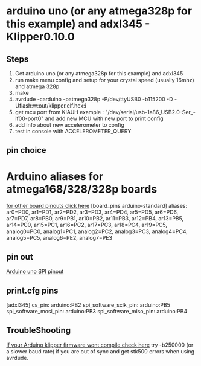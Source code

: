 # arduino uno (or any atmega328p for this example) and adxl345 - Klipper0.10.0
 

## Steps
1. Get arduino uno (or any atmega328p for this example) and adxl345
2. run make menu config and setup for your crystal speed (usually 16mhz) and atmega 328p
3. make 
4. avrdude -carduino -patmega328p -P/dev/ttyUSB0 -b115200 -D -Uflash:w:out/klipper.elf.hex:i
4. get mcu port from KIAUH example : "/dev/serial/usb-1a86_USB2.0-Ser_-if00-port0" and add new MCU with new port to print config 
5. add info about new accelerometer to config
4. test in console with ACCELEROMETER_QUERY

## pin choice
# Arduino aliases for atmega168/328/328p boards
[for other board pinouts click here](https://github.com/Klipper3d/klipper/blob/master/config/sample-aliases.cfg)
[board_pins arduino-standard]
aliases:
    ar0=PD0, ar1=PD1, ar2=PD2, ar3=PD3, ar4=PD4,
    ar5=PD5, ar6=PD6, ar7=PD7, ar8=PB0, ar9=PB1,
    ar10=PB2, ar11=PB3, ar12=PB4, ar13=PB5, ar14=PC0,
    ar15=PC1, ar16=PC2, ar17=PC3, ar18=PC4, ar19=PC5,
    analog0=PC0, analog1=PC1, analog2=PC2, analog3=PC3, analog4=PC4,
    analog5=PC5, analog6=PE2, analog7=PE3
	
## pin out	
[Arduino uno SPI pinout](https://www.etechnophiles.com/wp-content/uploads/2020/11/SPI.png)

## print.cfg pins
[adxl345]
cs_pin: arduino:PB2
spi_software_sclk_pin: arduino:PB5
spi_software_mosi_pin: arduino:PB3
spi_software_miso_pin: arduino:PB4

## TroubleShooting
[If your Arduino klipper firmware wont compile check here](https://github.com/Klipper3d/klipper/issues/4938#issuecomment-1094246978)
	try -b250000 (or a slower baud rate) if you are out of sync and get stk500 errors when using avrdude.